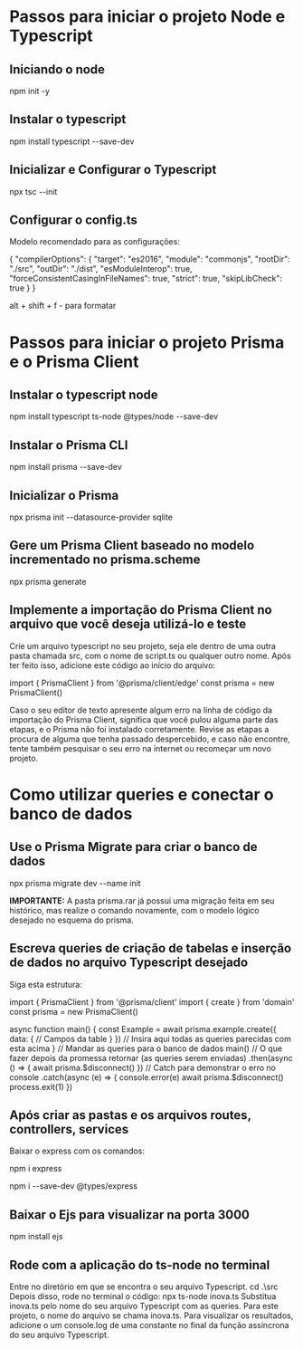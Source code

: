 # Passos para iniciar o projeto Node e Typescript

 ## Iniciando o node
 npm init -y
 ## Instalar o typescript
 npm install typescript --save-dev
 ## Inicializar e Configurar o Typescript
 npx tsc --init
## Configurar o config.ts
 Modelo recomendado para as configurações:
 
 {
   "compilerOptions": {
    "target": "es2016",
    "module": "commonjs",
    "rootDir": "./src",
    "outDir": "./dist",
    "esModuleInterop": true,
    "forceConsistentCasingInFileNames": true,
    "strict": true,
    "skipLibCheck": true
  }
}

alt + shift + f - para formatar 
# Passos para iniciar o projeto Prisma e o Prisma Client

  ## Instalar o typescript node
  npm install typescript ts-node @types/node --save-dev
  ## Instalar o Prisma CLI
  npm install prisma --save-dev
  ## Inicializar o Prisma
  npx prisma init --datasource-provider sqlite

## Gere um Prisma Client baseado no modelo incrementado no prisma.scheme
npx prisma generate
## Implemente a importação do Prisma Client no arquivo que você deseja utilizá-lo e teste
Crie um arquivo typescript no seu projeto, seja ele dentro de uma outra pasta chamada src, com o nome de script.ts ou qualquer outro nome. Após ter feito isso,
adicione este código ao início do arquivo:

import { PrismaClient } from '@prisma/client/edge'
const prisma = new PrismaClient()

Caso o seu editor de texto apresente algum erro na linha de código da importação do Prisma Client, significa que você pulou alguma parte das etapas, e o Prisma não foi instalado corretamente. Revise as etapas a procura de alguma que tenha passado despercebido, e caso não encontre, tente também pesquisar o seu erro na internet ou recomeçar um novo projeto.

# Como utilizar queries e conectar o banco de dados

## Use o Prisma Migrate para criar o banco de dados
npx prisma migrate dev --name init

**IMPORTANTE:** A pasta prisma.rar já possui uma migração feita em seu histórico, mas realize o comando novamente, com o modelo lógico desejado no esquema do prisma.

## Escreva queries de criação de tabelas e inserção de dados no arquivo Typescript desejado
Siga esta estrutura:

import { PrismaClient } from '@prisma/client'
import { create } from 'domain'
const prisma = new PrismaClient()

async function main() {
    const Example = await prisma.example.create({
      data: { // Campos da table }
    })
    // Insira aqui todas as queries parecidas com esta acima
}
// Mandar as queries para o banco de dados
main()
    // O que fazer depois da promessa retornar (as queries serem enviadas)
    .then(async () => {
    await prisma.$disconnect()
    })
    // Catch para demonstrar o erro no console
    .catch(async (e) => {
    console.error(e)
    await prisma.$disconnect()
    process.exit(1)
})

## Após criar as pastas e os arquivos routes, controllers, services
Baixar o express com os comandos:

npm i express

npm i --save-dev @types/express

## Baixar o Ejs para visualizar na porta 3000

npm install ejs

## Rode com a aplicação do ts-node no terminal
Entre no diretório em que se encontra o seu arquivo Typescript.
cd .\src\
Depois disso, rode no terminal o código:
npx ts-node inova.ts
Substitua inova.ts pelo nome do seu arquivo Typescript com as queries. Para este projeto, o nome do arquivo se chama inova.ts.
Para visualizar os resultados, adicione o um console.log de uma constante no final da função assíncrona do seu arquivo Typescript.
